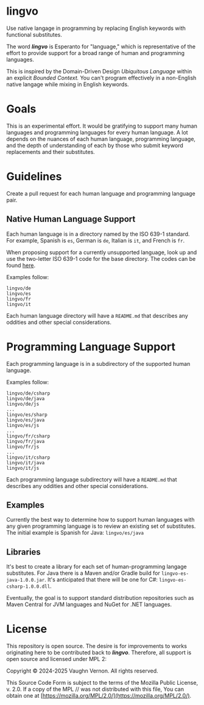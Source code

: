 # lingvo
Use native langage in programming by replacing English keywords with functional substitutes.

The word **_lingvo_** is Esperanto for "language," which is representative of the effort to provide support for a broad range of human and programming languages.

This is inspired by the Domain-Driven Design _Ubiquitous Language_ within an explicit _Bounded Context._ You can't program effectively in a non-English native langage while mixing in English keywords.

# Goals
This is an experimental effort. It would be gratifying to support many human languages and programming languages for every human language. A lot depends on the nuances of each human language, programming language, and the depth of understanding of each by those who submit keyword replacements and their substitutes.

# Guidelines
Create a pull request for each human language and programming language pair.

## Native Human Language Support
Each human language is in a directory named by the ISO 639-1 standard. For example, Spanish is `es`, German is `de`, Italian is `it`, and French is `fr`.

When proposing support for a currently unsupported language, look up and use the two-letter ISO 639-1 code for the base directory. The codes can be found [here](https://en.m.wikipedia.org/wiki/List_of_ISO_639_language_codes).

Examples follow:

```
lingvo/de
lingvo/es
lingvo/fr
lingvo/it
```

Each human language directory will have a `README.md` that describes any  oddities and other special considerations.

# Programming Language Support
Each programming language is in a subdirectory of the supported human language.

Examples follow:

```
lingvo/de/csharp
lingvo/de/java
lingvo/de/js
...
lingvo/es/sharp
lingvo/es/java
lingvo/es/js
...
lingvo/fr/csharp
lingvo/fr/java
lingvo/fr/js
...
lingvo/it/csharp
lingvo/it/java
lingvo/it/js
```

Each programming language subdirectory will have a `README.md` that describes any oddities and other special considerations.

## Examples
Currently the best way to determine how to support human languages with any given programming language is to review an existing set of substitutes. The initial example is Spanish for Java: `lingvo/es/java`

## Libraries
It's best to create a library for each set of human-programming langage substitutes. For Java there is a Maven and/or Gradle build for `lingvo-es-java-1.0.0.jar`. It's anticipated that there will be one for C#: `lingvo-es-csharp-1.0.0.dll`.

Eventually, the goal is to support standard distribution repositories such as Maven Central for JVM languages and NuGet for .NET languages.

# License
This repository is open source. The desire is for improvements to works originating here to be contributed back to **_lingvo_**. Therefore, all support is open source and licensed under MPL 2:

Copyright © 2024-2025 Vaughn Vernon. All rights reserved.

This Source Code Form is subject to the terms of the Mozilla Public License, v. 2.0. If a copy of the MPL
// was not distributed with this file, You can obtain one at [https://mozilla.org/MPL/2.0/](https://mozilla.org/MPL/2.0/).
